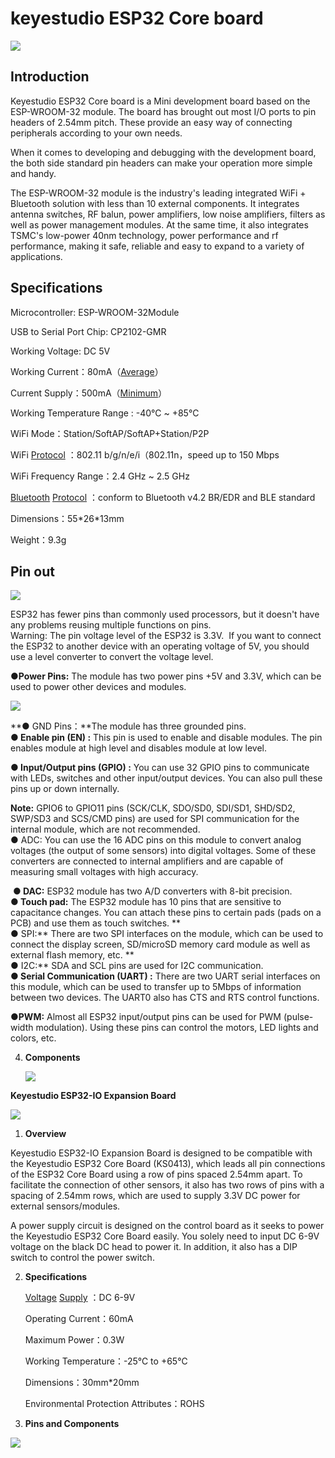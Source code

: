 # **keyestudio ESP32 Core board**

![](media/d59fe9d9aced2ab49f5b9c6e59d9afde.jpeg)

## **Introduction**

Keyestudio ESP32 Core board is a Mini development board based on the
ESP-WROOM-32 module. The board has brought out most I/O ports to pin
headers of 2.54mm pitch. These provide an easy way of connecting
peripherals according to your own needs.

When it comes to developing and debugging with the development board,
the both side standard pin headers can make your operation more simple
and handy.

The ESP-WROOM-32 module is the industry's leading integrated WiFi +
Bluetooth solution with less than 10 external components. It integrates
antenna switches, RF balun, power amplifiers, low noise amplifiers,
filters as well as power management modules. At the same time, it also
integrates TSMC's low-power 40nm technology, power performance and rf
performance, making it safe, reliable and easy to expand to a variety of
applications.  

## **Specifications**

Microcontroller: ESP-WROOM-32Module

USB to Serial Port Chip: CP2102-GMR

Working Voltage: DC 5V

Working
Current：80mA（[Average](C:/Users/NINGMEI/AppData/Local/youdao/dict/Application/8.10.7.0/resultui/html/index.html#/javascript:;)）

Current
Supply：500mA（[Minimum](C:/Users/NINGMEI/AppData/Local/youdao/dict/Application/8.10.7.0/resultui/html/index.html#/javascript:;)）

Working Temperature Range : -40°C \~ +85°C

WiFi Mode：Station/SoftAP/SoftAP+Station/P2P

WiFi
[Protocol](C:/Users/NINGMEI/AppData/Local/youdao/dict/Application/8.10.7.0/resultui/html/index.html#/javascript:;) ：802.11
b/g/n/e/i（802.11n，speed up to 150 Mbps

WiFi Frequency Range：2.4 GHz \~ 2.5 GHz

[Bluetooth](C:/Users/NINGMEI/AppData/Local/youdao/dict/Application/8.10.7.0/resultui/html/index.html#/javascript:;) [Protocol](C:/Users/NINGMEI/AppData/Local/youdao/dict/Application/8.10.7.0/resultui/html/index.html#/javascript:;) ：conform
to Bluetooth v4.2 BR/EDR and BLE standard

Dimensions：55\*26\*13mm

Weight：9.3g

## **Pin out**

![](media/faad4453ca14a342def16fdc3d46ef79.png)

ESP32 has fewer pins than commonly used processors, but it doesn't have
any problems reusing multiple functions on pins.    
Warning: The pin voltage level of the ESP32 is 3.3V.  If you want to
connect the ESP32 to another device with an operating voltage of 5V, you
should use a level converter to convert the voltage level.  

**●Power Pins:** The module has two power pins +5V and 3.3V, which can
be used to power other devices and modules. 

![](media/2a90758b3a2e998d7af545fdbb432f08.png)

**● GND Pins：**The module has three grounded pins.  
**● Enable pin (EN) :** This pin is used to enable and disable modules.
The pin enables module at high level and disables module at low level.  

**● Input/Output pins (GPIO) :** You can use 32 GPIO pins to communicate
with LEDs, switches and other input/output devices. You can also pull
these pins up or down internally.  

**Note:** GPIO6 to GPIO11 pins (SCK/CLK, SDO/SD0, SDI/SD1, SHD/SD2,
SWP/SD3 and SCS/CMD pins) are used for SPI communication for the
internal module, which are not recommended.    
● ADC: You can use the 16 ADC pins on this module to convert analog
voltages (the output of some sensors) into digital voltages. Some of
these converters are connected to internal amplifiers and are capable of
measuring small voltages with high accuracy.

 **● DAC:** ESP32 module has two A/D converters with 8-bit precision.  
**● Touch pad:** The ESP32 module has 10 pins that are sensitive to
capacitance changes. You can attach these pins to certain pads (pads on
a PCB) and use them as touch switches. **   
● SPI:** There are two SPI interfaces on the module, which can be used
to connect the display screen, SD/microSD memory card module as well as
external flash memory, etc. **   
● I2C:** SDA and SCL pins are used for I2C communication.    
**● Serial Communication (UART) :** There are two UART serial interfaces
on this module, which can be used to transfer up to 5Mbps of information
between two devices. The UART0 also has CTS and RTS control functions. 

**●PWM:** Almost all ESP32 input/output pins can be used for PWM
(pulse-width modulation). Using these pins can control the motors, LED
lights and colors, etc.  

4.  **Components**
    
    ![](media/4e99a4f953b9ede17b5c135232ddb476.png)

**Keyestudio ESP32-IO Expansion Board**

![](media/51aa74b1f49e94086f20c639c03f86ea.jpeg)

1.  **Overview**

Keyestudio ESP32-IO Expansion Board is designed to be compatible with
the Keyestudio ESP32 Core Board (KS0413), which leads all pin
connections of the ESP32 Core Board using a row of pins spaced 2.54mm
apart. To facilitate the connection of other sensors, it also has two
rows of pins with a spacing of 2.54mm rows, which are used to supply
3.3V DC power for external sensors/modules. 

A power supply circuit is designed on the control board as it seeks to
power the Keyestudio ESP32 Core Board easily. You solely need to input
DC 6-9V voltage on the black DC head to power it. In addition, it also
has a DIP switch to control the power switch.  

2.  **Specifications**
    
    [Voltage](C:/Users/NINGMEI/AppData/Local/youdao/dict/Application/8.10.7.0/resultui/html/index.html#/javascript:;)
    [Supply](C:/Users/NINGMEI/AppData/Local/youdao/dict/Application/8.10.7.0/resultui/html/index.html#/javascript:;) ：DC
    6-9V
    
    Operating Current：60mA
    
    Maximum Power：0.3W
    
    Working Temperature：-25℃ to +65℃
    
    Dimensions：30mm\*20mm
    
    Environmental Protection Attributes：ROHS

3.  **Pins and Components**

![](media/745d1963a8f8cd8dc3cfb76611daea4c.jpeg)
